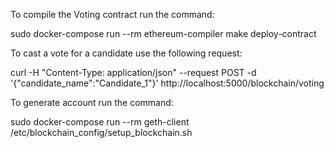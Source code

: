 To compile the Voting contract run the command:

sudo docker-compose run --rm ethereum-compiler make deploy-contract

To cast a vote for a candidate use the following request:

curl -H "Content-Type: application/json" --request POST -d '{"candidate_name":"Candidate_1"}' http://localhost:5000/blockchain/voting

To generate account run the command:

sudo docker-compose run --rm geth-client /etc/blockchain_config/setup_blockchain.sh

